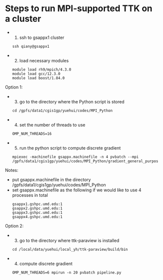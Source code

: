 # Steps to run MPI-supported TTK on a cluster

* 1) ssh to gsappx1 cluster
  ```
  ssh qiany@gsappx1
  ```
  
* 2) load necessary modules
  ```
  module load rh9/mpich/4.3.0
  module load gcc/12.3.0
  module load boost/1.84.0
  ```

Option 1:
* 3) go to the directory where the Python script is stored
  ```
  cd /gpfs/data1/cgis1gp/yuehui/codes/MPI_Python
  ```

* 4) set the number of threads to use
  ```
  OMP_NUM_THREADS=16
  ```

* 5) run the python script to compute discrete gradient
  ```
  mpiexec -machinefile gsappx.machinefile -n 4 pvbatch --mpi /gpfs/data1/cgis1gp/yuehui/codes/MPI_Python/gradient_general_purpose_separate_timing_triangle_mesh_log_outputs_08182025.py
  ```

Notes:
* put gsappx.machinefile in the directory /gpfs/data1/cgis1gp/yuehui/codes/MPI_Python
* set gsappx.machinefile as the following if we would like to use 4 processes in total
  ```
  gsappx1.gshpc.umd.edu:1
  gsappx2.gshpc.umd.edu:1
  gsappx3.gshpc.umd.edu:1
  gsappx4.gshpc.umd.edu:1
  ```

Option 2:
* 3) go to the directory where ttk-paraview is installed
  ```
  cd /local/data/yuehui/local_yh/ttk-paraview/build/bin
  ```
* 4) compute discrete gradient
  ```
  OMP_NUM_THREADS=6 mpirun -n 20 pvbatch pipeline.py
  ```
